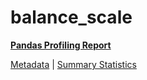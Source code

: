 # balance_scale

[**Pandas Profiling Report**](../docs_sources/profile/balance_scale.html)

[Metadata](metadata.yaml) | [Summary Statistics](summary_stats.csv)

